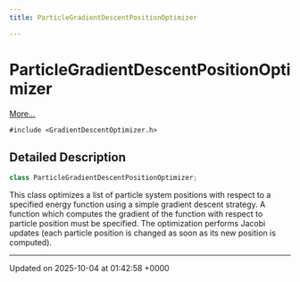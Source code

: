```yaml
---
title: ParticleGradientDescentPositionOptimizer

---
```


# ParticleGradientDescentPositionOptimizer



 [More...](#detailed-description)


`#include <GradientDescentOptimizer.h>`

## Detailed Description

```cpp
class ParticleGradientDescentPositionOptimizer;
```


This class optimizes a list of particle system positions with respect to a specified energy function using a simple gradient descent strategy. A function which computes the gradient of the function with respect to particle position must be specified. The optimization performs Jacobi updates (each particle position is changed as soon as its new position is computed). 

-------------------------------

Updated on 2025-10-04 at 01:42:58 +0000